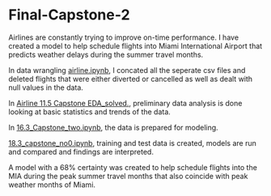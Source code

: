 # Final-Capstone-2
Airlines are constantly trying to improve on-time performance. I have created a model to help schedule flights into Miami International Airport that predicts weather delays during the summer travel months.  
  
In data wrangling [airline.ipynb](https://github.com/tucsonboy/Final-Capstone-2/blob/1ee79c118fbd5049dd4a03b4123bc90812b36849/data%20wrangling%20airline.ipynb), I concated all the seperate csv files and deleted flights that were either diverted or cancelled as well as dealt with null values in the data.  
  
In [Airline 11.5 Capstone EDA_solved.](https://github.com/tucsonboy/Final-Capstone-2/blob/1ee79c118fbd5049dd4a03b4123bc90812b36849/Airline%2011.5%20Capstone%20EDA_solved.ipynb), preliminary data analysis is done looking at basic statistics and trends of the data.
  
In [16.3_Capstone_two.ipynb](https://github.com/tucsonboy/Final-Capstone-2/blob/1ee79c118fbd5049dd4a03b4123bc90812b36849/16.3_Capstone_two.ipynb), the data is prepared for modeling.
  
[18.3_capstone_no0.ipynb](https://github.com/tucsonboy/Final-Capstone-2/blob/1ee79c118fbd5049dd4a03b4123bc90812b36849/18.3_capstone_no0.ipynb), training and test data is created, models are run and compared and findings are interpreted.  
  
A model with a 68% certainty was created to help schedule flights into the MIA during the peak summer travel months that also coincide with peak weather months of Miami.
